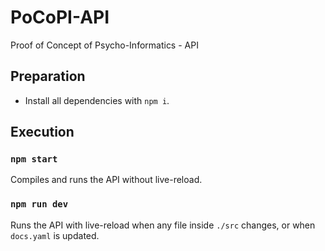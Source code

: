 # PoCoPI-API

Proof of Concept of Psycho-Informatics - API

## Preparation

- Install all dependencies with `npm i`.

## Execution

### `npm start`

Compiles and runs the API without live-reload.

### `npm run dev`

Runs the API with live-reload when any file inside `./src` changes,
or when `docs.yaml` is updated.
